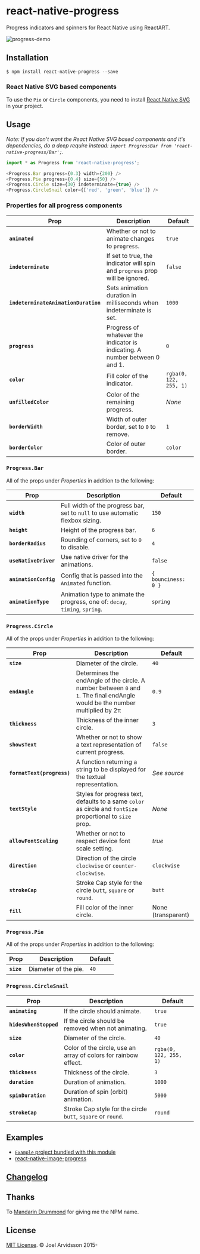 # react-native-progress

Progress indicators and spinners for React Native using ReactART.

![progress-demo](https://cloud.githubusercontent.com/assets/378279/11212043/64fb1420-8d01-11e5-9ec0-5e175a837c62.gif)

## Installation

`$ npm install react-native-progress --save`

### React Native SVG based components

To use the `Pie` or `Circle` components, you need to install [React Native SVG](https://github.com/react-native-svg/react-native-svg) in your project.

## Usage

_Note: If you don't want the React Native SVG based components and it's dependencies, do a deep require instead: `import ProgressBar from 'react-native-progress/Bar';`._

```js
import * as Progress from 'react-native-progress';

<Progress.Bar progress={0.3} width={200} />
<Progress.Pie progress={0.4} size={50} />
<Progress.Circle size={30} indeterminate={true} />
<Progress.CircleSnail color={['red', 'green', 'blue']} />
```

### Properties for all progress components

| Prop                                 | Description                                                                  | Default                |
| ------------------------------------ | ---------------------------------------------------------------------------- | ---------------------- |
| **`animated`**                       | Whether or not to animate changes to `progress`.                             | `true`                 |
| **`indeterminate`**                  | If set to true, the indicator will spin and `progress` prop will be ignored. | `false`                |
| **`indeterminateAnimationDuration`** | Sets animation duration in milliseconds when indeterminate is set.           | `1000`                 |
| **`progress`**                       | Progress of whatever the indicator is indicating. A number between 0 and 1.  | `0`                    |
| **`color`**                          | Fill color of the indicator.                                                 | `rgba(0, 122, 255, 1)` |
| **`unfilledColor`**                  | Color of the remaining progress.                                             | _None_                 |
| **`borderWidth`**                    | Width of outer border, set to `0` to remove.                                 | `1`                    |
| **`borderColor`**                    | Color of outer border.                                                       | `color`                |

### `Progress.Bar`

All of the props under _Properties_ in addition to the following:

| Prop                  | Description                                                                    | Default             |
| --------------------- | ------------------------------------------------------------------------------ | ------------------- |
| **`width`**           | Full width of the progress bar, set to `null` to use automatic flexbox sizing. | `150`               |
| **`height`**          | Height of the progress bar.                                                    | `6`                 |
| **`borderRadius`**    | Rounding of corners, set to `0` to disable.                                    | `4`                 |
| **`useNativeDriver`** | Use native driver for the animations.                                          | `false`             |
| **`animationConfig`** | Config that is passed into the `Animated` function.                            | `{ bounciness: 0 }` |
| **`animationType`**   | Animation type to animate the progress, one of: `decay`, `timing`, `spring`.   | `spring`            |

### `Progress.Circle`

All of the props under _Properties_ in addition to the following:

| Prop                       | Description                                                                                                                  | Default            |
| -------------------------- | ---------------------------------------------------------------------------------------------------------------------------- | ------------------ |
| **`size`**                 | Diameter of the circle.                                                                                                      | `40`               |
| **`endAngle`**             | Determines the endAngle of the circle. A number between `0` and `1`. The final endAngle would be the number multiplied by 2π | `0.9`              |
| **`thickness`**            | Thickness of the inner circle.                                                                                               | `3`                |
| **`showsText`**            | Whether or not to show a text representation of current progress.                                                            | `false`            |
| **`formatText(progress)`** | A function returning a string to be displayed for the textual representation.                                                | _See source_       |
| **`textStyle`**            | Styles for progress text, defaults to a same `color` as circle and `fontSize` proportional to `size` prop.                   | _None_             |
| **`allowFontScaling`**     | Whether or not to respect device font scale setting.                                                                         | _true_             |
| **`direction`**            | Direction of the circle `clockwise` or `counter-clockwise`.                                                                  | `clockwise`        |
| **`strokeCap`**            | Stroke Cap style for the circle `butt`, `square` or `round`.                                                                 | `butt`             |
| **`fill`**                 | Fill color of the inner circle.                                                                                              | None (transparent) |

### `Progress.Pie`

All of the props under _Properties_ in addition to the following:

| Prop       | Description          | Default |
| ---------- | -------------------- | ------- |
| **`size`** | Diameter of the pie. | `40`    |

### `Progress.CircleSnail`

| Prop                   | Description                                                     | Default                |
| ---------------------- | --------------------------------------------------------------- | ---------------------- |
| **`animating`**        | If the circle should animate.                                   | `true`                 |
| **`hidesWhenStopped`** | If the circle should be removed when not animating.             | `true`                 |
| **`size`**             | Diameter of the circle.                                         | `40`                   |
| **`color`**            | Color of the circle, use an array of colors for rainbow effect. | `rgba(0, 122, 255, 1)` |
| **`thickness`**        | Thickness of the circle.                                        | `3`                    |
| **`duration`**         | Duration of animation.                                          | `1000`                 |
| **`spinDuration`**     | Duration of spin (orbit) animation.                             | `5000`                 |
| **`strokeCap`**        | Stroke Cap style for the circle `butt`, `square` or `round`.    | `round`                |

## Examples

- [`Example` project bundled with this module](https://github.com/oblador/react-native-progress/tree/master/Example)
- [react-native-image-progress](https://github.com/oblador/react-native-image-progress)

## [Changelog](https://github.com/oblador/react-native-progress/releases)

## Thanks

To [Mandarin Drummond](https://github.com/MandarinConLaBarba) for giving me the NPM name.

## License

[MIT License](http://opensource.org/licenses/mit-license.html). © Joel Arvidsson 2015-

